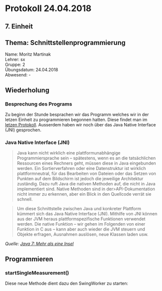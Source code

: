 # Protokoll 24.04.2018  

## 7. Einheit  

## Thema: Schnittstellenprogrammierung

Name: Moritz Martinak  
Lehrer: sx  
Gruppe: 2  
Übungsdatum: 24.04.2018  
Abwesend: -  

## Wiederholung  

### Besprechung des Programs  
Zu beginn der Stunde besprachen wir das Programm welches wir in der letzen Einheit zu programmieren begonnen hatten. Diese findet man im [letzen Protokoll](https://github.com/HTLMechatronics/m14-la1-sx/blob/marmom13/marmom13/Protokoll_27.02.18.md).  Ausserdem haben wir noch über das Java Native Interface (JNI) gesprochen.  

### Java Native Interface (JNI)  
>Java kann nicht wirklich eine plattformunabhängige Programmiersprache sein – spätestens, wenn es an die tatsächlichen Ressourcen eines Rechners geht, müssen diese in Java eingebunden werden. Ein Sortierverfahren oder eine Datenstruktur ist wirklich plattformneutral, für das Bearbeiten von Dateien oder das Setzen von Punkten auf dem Bildschirm ist jedoch die jeweilige Architektur zuständig. Dazu ruft Java die nativen Methoden auf, die nicht in Java implementiert sind. Native Methoden sind in der>API-Dokumentation nicht immer zu erkennen, aber ein Blick in den Quellcode verrät sie schnell.  

>Um diese Schnittstelle zwischen Java und konkreter Plattform kümmert sich das Java Native Interface (JNI). Mithilfe von JNI können aus der JVM heraus plattformspezifische Funktionen verwendet werden. Die native Funktion – wir gehen im Folgenden von einer Funktion in C aus – kann aber auch wieder die JVM steuern und Objekte erfragen, Ausnahmen auslösen, neue Klassen laden usw. 

*Quelle: [Java 7: Mehr als eine Insel](http://openbook.rheinwerk-verlag.de/java7/1507_21_001.html)*  

## Programmieren  

### startSingleMeasurement()  

Diese neue Methode dient dazu den SwingWorker zu starten:

```java
```
